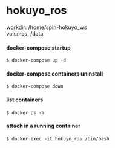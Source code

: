 # hokuyo_ros

workdir: /home/spin-hokuyo_ws  
volumes: /data

#### docker-compose startup
``` shell
$ docker-compose up -d
```

#### docker-compose containers uninstall
``` shell
$ docker-compose down
```

#### list containers
``` shell
$ docker ps -a
```

#### attach in a running container
``` shell
$ docker exec -it hokuyo_ros /bin/bash
```
